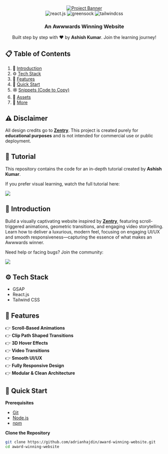 <div align="center">
  <br />
    <a href="https://youtu.be/zA9r5zTllx4" target="_blank">
      <img src="https://github.com/user-attachments/assets/ab600f24-f4d9-4cef-8f1e-3fd9194afb30" alt="Project Banner">
    </a>
  <br />

  <div>
    <img src="https://img.shields.io/badge/-React_JS-black?style=for-the-badge&logoColor=white&logo=react&color=61DAFB" alt="react.js" />
    <img src="https://img.shields.io/badge/-GSAP-black?style=for-the-badge&logoColor=white&logo=greensock&color=88CE02" alt="greensock" />
    <img src="https://img.shields.io/badge/-Tailwind_CSS-black?style=for-the-badge&logoColor=white&logo=tailwindcss&color=06B6D4" alt="tailwindcss" />
  </div>

  <h3 align="center">An Awwwards Winning Website</h3>

   <div align="center">
     Built step by step with ❤️ by <b>Ashish Kumar</b>. Join the learning journey!
   </div>
</div>

## 📋 <a name="table">Table of Contents</a>

1. 🤖 [Introduction](#introduction)  
2. ⚙️ [Tech Stack](#tech-stack)  
3. 🔋 [Features](#features)  
4. 🤸 [Quick Start](#quick-start)  
5. 🕸️ [Snippets (Code to Copy)](#snippets)  
6. 🔗 [Assets](#links)  
7. 🚀 [More](#more)

## ⚠️ Disclaimer

All design credits go to **[Zentry](https://zentry.com/)**. This project is created purely for **educational purposes** and is not intended for commercial use or public deployment.

## 🚨 Tutorial

This repository contains the code for an in-depth tutorial created by **Ashish Kumar**.

If you prefer visual learning, watch the full tutorial here:

<a href="https://youtu.be/zA9r5zTllx4" target="_blank"><img src="https://github.com/sujatagunale/EasyRead/assets/151519281/1736fca5-a031-4854-8c09-bc110e3bc16d" /></a>

## <a name="introduction">🤖 Introduction</a>

Build a visually captivating website inspired by **[Zentry](https://zentry.com/)**, featuring scroll-triggered animations, geometric transitions, and engaging video storytelling. Learn how to deliver a luxurious, modern feel, focusing on engaging UI/UX and smooth responsiveness—capturing the essence of what makes an Awwwards winner.

Need help or facing bugs? Join the community:

<a href="https://discord.com/invite/n6EdbFJ" target="_blank"><img src="https://github.com/sujatagunale/EasyRead/assets/151519281/618f4872-1e10-42da-8213-1d69e486d02e" /></a>

## <a name="tech-stack">⚙️ Tech Stack</a>

- GSAP  
- React.js  
- Tailwind CSS  

## <a name="features">🔋 Features</a>

👉 **Scroll-Based Animations**  
👉 **Clip Path Shaped Transitions**  
👉 **3D Hover Effects**  
👉 **Video Transitions**  
👉 **Smooth UI/UX**  
👉 **Fully Responsive Design**  
👉 **Modular & Clean Architecture**

## <a name="quick-start">🤸 Quick Start</a>

**Prerequisites**

- [Git](https://git-scm.com/)  
- [Node.js](https://nodejs.org/en)  
- [npm](https://www.npmjs.com/)  

**Clone the Repository**

```bash
git clone https://github.com/adrianhajdin/award-winning-website.git
cd award-winning-website
